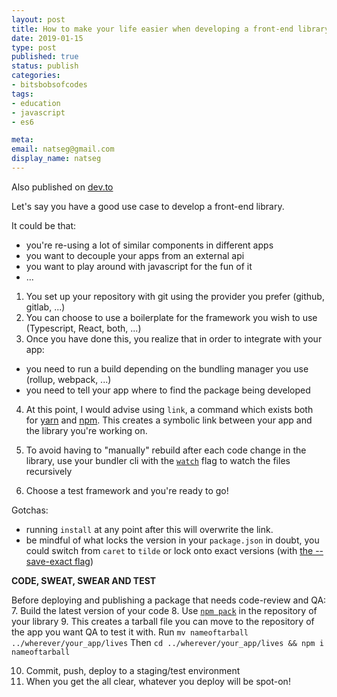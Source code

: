 ```yaml
---
layout: post
title: How to make your life easier when developing a front-end library
date: 2019-01-15
type: post
published: true
status: publish
categories:
- bitsbobsofcodes
tags:
- education
- javascript
- es6

meta:
email: natseg@gmail.com
display_name: natseg
---
```


Also published on [dev.to](https://dev.to/natseg/how-to-make-your-life-easier-when-developing-a-front-end-library--4pjk)  
  
Let's say you have a good use case to develop a front-end library.

It could be that:
* you're re-using a lot of similar components in different apps
* you want to decouple your apps from an external api
* you want to play around with javascript for the fun of it
* ...

1. You set up your repository with git using the provider you prefer (github, gitlab, ...)
2. You can choose to use a boilerplate for the framework you wish to use (Typescript, React, both, ...)
3. Once you have done this, you realize that in order to integrate with your app:
  * you need to run a build depending on the bundling manager you use (rollup, webpack, ...)
  * you need to tell your app where to find the package being developed
  
4. At this point, I would advise using `link`, a command which exists both for  <a href="https://yarnpkg.com/lang/en/docs/cli/link/" target="_blank" rel="noopener noreferrer"> yarn</a> and <a href="https://docs.npmjs.com/cli/link.html" target="_blank" rel="noopener noreferrer">npm</a>.
This creates a symbolic link between your app and the library you're working on.

5. To avoid having to "manually" rebuild after each code change in the library, use your bundler cli with the  [`watch`](https://webpack.js.org/api/cli/#watch-options) flag to watch the files recursively
6. Choose a test framework and you're ready to go!

Gotchas: 
* running `install` at any point after this will overwrite the link.
* be mindful of what locks the version in your `package.json` in doubt, you could switch from `caret` to `tilde` or lock onto exact versions (with [the --save-exact flag](https://docs.npmjs.com/cli/install))

**CODE, SWEAT, SWEAR AND TEST**

Before deploying and publishing a package that needs code-review and QA:
7. Build the latest version of your code
8. Use [`npm pack`](https://docs.npmjs.com/cli/pack.html) in the repository of your library
9. This creates a tarball file you can move to the repository of the app you want QA to test it with.
Run `mv nameoftarball ../wherever/your_app/lives`
Then `cd ../wherever/your_app/lives && npm i nameoftarball`

10. Commit, push, deploy to a staging/test environment
11. When you get the all clear, whatever you deploy will be spot-on! 
